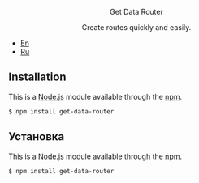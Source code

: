 <p align="center" size="25">Get Data Router</p>

<p align="center">Create routes quickly and easily.</p>

- [En](#installation)
- [Ru](#установка)

## Installation
This is a [Node.js](https://nodejs.org/en/) module available through the
[npm](https://www.npmjs.com/).
```bash
$ npm install get-data-router
```
## Установка
This is a [Node.js](https://nodejs.org/en/) module available through the
[npm](https://www.npmjs.com/).
```bash
$ npm install get-data-router
```